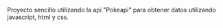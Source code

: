 Proyecto sencillo utilizando la api "Pokeapi" para obtener datos utilizando javascript, html y css.
